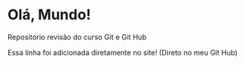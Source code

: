 # Olá, Mundo!
 Repositório revisão do curso Git e Git Hub

Essa linha foi adicionada diretamente no site! (Direto no meu Git Hub)
